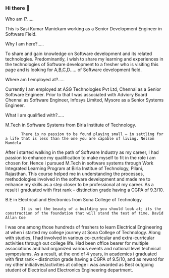 ### Hi there 👋

<!--
**mskkai/mskkai** is a ✨ _special_ ✨ repository because its `README.md` (this file) appears on your GitHub profile.

Here are some ideas to get you started:

- 🔭 I’m currently working on ...
- 🌱 I’m currently learning ...
- 👯 I’m looking to collaborate on ...
- 🤔 I’m looking for help with ...
- 💬 Ask me about ...
- 📫 How to reach me: ...
- 😄 Pronouns: ...
- ⚡ Fun fact: ...
-->

Who am I?…..

  This is Sasi Kumar Manickam working as a Senior Development Engineer in Software Field.

Why I am here?…..

   To share and gain knowledge on Software development and its related technologies. Predominantly, i wish to share my learning and experiences in the technologies of Software development to a fresher who is visiting this page and is looking for A,B,C,D….. of Software development field.

Where am I employed at?…..

   Currently I am employed at ASG Technologies Pvt Ltd, Chennai as a Senior Software Engineer. Prior to that I was associated with Adviory Board Chennai as Software Engineer, Infosys Limited, Mysore as a Senior Systems Engineer.

What I am qualified with?…..

M.Tech in Software Systems from Birla Institute of Technology.

           There is no passion to be found playing small – in settling for a life that is less than the one you are capable of living. Nelson Mandela

   After i started walking in the path of Software Industry as my career, I had passion to enhance my qualification to make myself to fit in the role i am chosen for. Hence i pursued M.Tech in software systems through Work Integrated Learning Program at Birla Institue of Technology, Pilani, Rajasthan. This course helped me in understanding the processes, methodologies involved in the software development and made me to enhance my skills as a step closer to be professional at my career. As a result i graduated with first rank – distinction grade having a CGPA of 9.3/10.

B.E in Electrical and Electronics from Sona College of Technology

           It is not the beauty of a building you should look at; its the construction of the foundation that will stand the test of time. David Allan Coe

   I was one among those hundreds of freshers to learn Electrical Engineering at when i started my college journey at Sona College of Technology. Along with studies,  I had involved in various co-curricular and extra-curricular activities through out college life. Had been office bearer for multiple associations and had organized various events and national level technical symposiums. As a result, at the end of 4 years, in academics i graduated with first rank – distinction grade having a CGPA of 9.5/10, and as reward for my other initiatives/activities at college i was awarded as Best outgoing student of Electrical and Electronics Engineering department.
